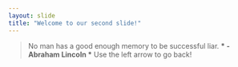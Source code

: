 ```yaml
---
layout: slide
title: "Welcome to our second slide!"
---
```

> No man has a good enough memory to be successful liar.
__* - Abraham Lincoln *__
Use the left arrow to go back!

